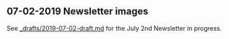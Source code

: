 ## 07-02-2019 Newsletter images

See [_drafts/2019-07-02-draft.md](../../_drafts/2019-07-02-draft.md) for the July 2nd Newsletter in progress.
